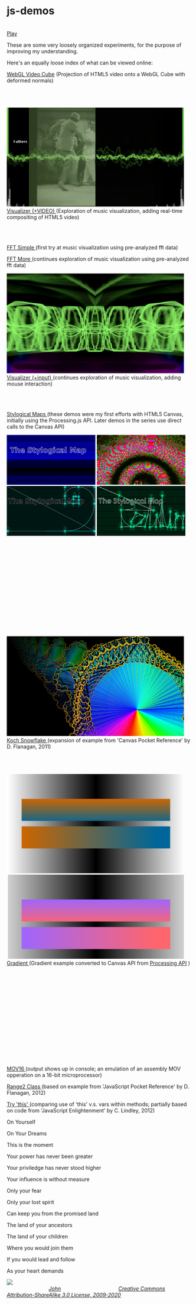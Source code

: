 js-demos
========

<canvas id="fathers" width="720" height="480"  style="image-rendering: optimizespeed !important; width: 480px; height: 360px; position: fixed; top: 25%;">
</canvas>
<br />
<a id="aud1_play" href="#" onclick="(function(evt) { playVideo(); aud1.currentTime=0; aud1.muted=false; evt.target.innerHTML='Now Playing'; userTriggered=true; } (event));" style="text-align: center">Play</a>

These are some very loosely organized experiments, for the purpose of improving my understanding.

Here's an equally loose index of what can be viewed online:

[WebGL Video Cube](fathers.html)
(Projection of HTML5 video onto a WebGL Cube with deformed normals)
<br /><br /><br /><br />

![Visualizer+Video](fathers.png)
[Visualizer (+VIDEO) ](happy-b-day.html)
(Exploration of music visualization, adding real-time compositing of HTML5 video)
<br /><br /><br /><br />


[FFT Simple ](fft-simple.html)
(first try at music visualization using pre-analyzed fft data)


[FFT More ](fft.html)
(continues exploration of music visualization using pre-analyzed fft data)


![Visualizer+](visualizer.png)
[Visualizer (+input) ](visualizer.html)
(continues exploration of music visualization, adding mouse interaction)
<br /><br /><br /><br />


[Stylogical Maps ](stymaps/intro.005.html)
(these demos were my first efforts with HTML5 Canvas, initially using the Processing.js API. Later demos in the series use direct calls to the Canvas API)

![Stymaps11](stymaps/images/stymaps11.gif) 	![Stymaps12](stymaps/images/stymaps12.gif)
![Stymaps15](stymaps/images/stymaps15.gif) 	![Stymaps25](stymaps/images/stymaps25.gif)
<br /><br /><br /><br />
<br /><br /><br /><br />
<br /><br /><br /><br />
<br /><br /><br /><br />


![Koch Snowflake](kochflake.png)
[Koch Snowflake ](kochflake.html)
(expansion of example from 'Canvas Pocket Reference' by D. Flanagan, 2011)
<br /><br /><br /><br />


![Gradient Example](gradient.png)
[Gradient ](gradient.html)
(Gradient example converted to Canvas API from [Processing API](http://processing.org/examples/lineargradient.html) )
<br /><br /><br /><br />
<br /><br /><br /><br />
<br /><br /><br /><br />
<br /><br /><br /><br />


[MOV16 ](mov16.html)
(output shows up in console; an emulation of an assembly MOV opperation on a 16-bit microprocessor)

[Range2 Class ](class.html)
(based on example from 'JavaScript Pocket Reference' by D. Flanagan, 2012)

[Try 'this' ](this.html)
(comparing use of 'this' v.s. vars within methods; partially based on code from 'JavaScript Enlightenment' by C. Lindley, 2012)


<h1 id="text_title" style="display:none;">Fathers</h1>

<p id="text_copy" style="display:none;">
Don't Give Up

On Yourself

On Your Dreams

This is the moment

Your power has never been greater

Your priviledge has never stood higher

Your influence is without measure

Only your fear

Only your lost spirit

Can keep you from the promised land

The land of your ancestors

The land of your children

Where you would join them

If you would lead and follow

As your heart demands
</p>

<div id="stream" style="display:none; text-align:center">
<video id="aud1" poster="/js-demos/images/fathers.jpg" preload="auto" muted="true" controls="true">
<source src="/js-demos/video/fathers.mp4" />
<source src="/js-demos/video/fathers.ogv" />
</video>
</div>

<p id="vstatus"></p>

<p id="license" style="color:#fff">
<img src="http://i.creativecommons.org/l/by-sa/3.0/nz/88x31.png"  style="width: 88px;" alt="Creative Commons Licence"><br />
<em>These demos by <a href="mailto:john@real-currents.com">John</a> are licensed under the <a href="http://creativecommons.org/licenses/by-sa/3.0/nz/deed.en_GB">Creative Commons Attribution-ShareAlike 3.0 License, 2009-2020</a></em>
</p>

<script type="text/javascript" id="cvSrc" src="/js-demos/scripts/interact-visualizer.js"></script>

<script type="text/javascript" id="fathersSrc" src="/js-demos/scripts/inner-video-cube.js"></script>
